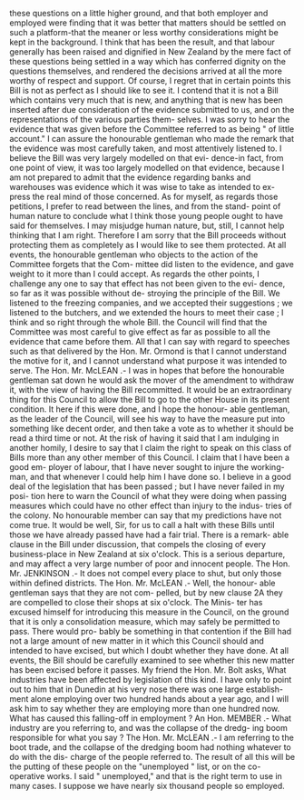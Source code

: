these questions on a little higher ground, and that both employer and employed were finding that it was better that matters should be settled on such a platform-that the meaner or less worthy considerations might be kept in the background. I think that has been the result, and that labour generally has been raised and dignified in New Zealand by the mere fact of these questions being settled in a way which has conferred dignity on the questions themselves, and rendered the decisions arrived at all the more worthy of respect and support. Of course, I regret that in certain points this Bill is not as perfect as I should like to see it. I contend that it is not a Bill which contains very much that is new, and anything that is new has been inserted after due consideration of the evidence submitted to us, and on the representations of the various parties them- selves. I was sorry to hear the evidence that was given before the Committee referred to as being " of little account." I can assure the honourable gentleman who made the remark that the evidence was most carefully taken, and most attentively listened to. I believe the Bill was very largely modelled on that evi- dence-in fact, from one point of view, it was too largely modelled on that evidence, because I am not prepared to admit that the evidence regarding banks and warehouses was evidence which it was wise to take as intended to ex- press the real mind of those concerned. As for myself, as regards those petitions, I prefer to read between the lines, and from the stand- point of human nature to conclude what I think those young people ought to have said for themselves. I may misjudge human nature, but, still, I cannot help thinking that I am right. Therefore I am sorry that the Bill proceeds without protecting them as completely as I would like to see them protected. At all events, the honourable gentleman who objects to the action of the Committee forgets that the Com- mittee did listen to the evidence, and gave weight to it more than I could accept. As regards the other points, I challenge any one to say that effect has not been given to the evi- dence, so far as it was possible without de- stroying the principle of the Bill. We listened to the freezing companies, and we accepted their suggestions ; we listened to the butchers, and we extended the hours to meet their case ; I think and so right through the whole Bill. the Council will find that the Committee was most careful to give effect as far as possible to all the evidence that came before them. All that I can say with regard to speeches such as that delivered by the Hon. Mr. Ormond is that I cannot understand the motive for it, and I cannot understand what purpose it was intended to serve. The Hon. Mr. McLEAN .- I was in hopes that before the honourable gentleman sat down he would ask the mover of the amendment to withdraw it, with the view of having the Bill recommitted. It would be an extraordinary thing for this Council to allow the Bill to go to the other House in its present condition. It here if this were done, and I hope the honour- able gentleman, as the leader of the Council, will see his way to have the measure put into something like decent order, and then take a vote as to whether it should be read a third time or not. At the risk of having it said that I am indulging in another homily, I desire to say that I claim the right to speak on this class of Bills more than any other member of this Council. I claim that I have been a good em- ployer of labour, that I have never sought to injure the working-man, and that whenever I could help him I have done so. I believe in a good deal of the legislation that has been passed ; but I have never failed in my posi- tion here to warn the Council of what they were doing when passing measures which could have no other effect than injury to the indus- tries of the colony. No honourable member can say that my predictions have not come true. It would be well, Sir, for us to call a halt with these Bills until those we have already passed have had a fair trial. There is a remark- able clause in the Bill under discussion, that compels the closing of every business-place in New Zealand at six o'clock. This is a serious departure, and may affect a very large number of poor and innocent people. The Hon. Mr. JENKINSON .- It does not compel every place to shut, but only those within defined districts. The Hon. Mr. McLEAN .- Well, the honour- able gentleman says that they are not com- pelled, but by new clause 2A they are compelled to close their shops at six o'clock. The Minis- ter has excused himself for introducing this measure in the Council, on the ground that it is only a consolidation measure, which may safely be permitted to pass. There would pro- bably be something in that contention if the Bill had not a large amount of new matter in it which this Council should and intended to have excised, but which I doubt whether they have done. At all events, the Bill should be carefully examined to see whether this new matter has been excised before it passes. My friend the Hon. Mr. Bolt asks, What industries have been affected by legislation of this kind. I have only to point out to him that in Dunedin at his very nose there was one large establish- ment alone employing over two hundred hands about a year ago, and I will ask him to say whether they are employing more than one hundred now. What has caused this falling-off in employment ? An Hon. MEMBER .- What industry are you referring to, and was the collapse of the dredg- ing boom responsible for what you say ? The Hon. Mr. McLEAN .- I am referring to the boot trade, and the collapse of the dredging boom had nothing whatever to do with the dis- charge of the people referred to. The result of all this will be the putting of these people on the "unemployed " list, or on the co-operative works. I said " unemployed," and that is the right term to use in many cases. I suppose we have nearly six thousand people so employed. 